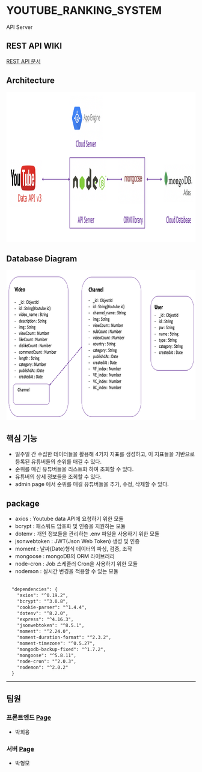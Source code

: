 # YOUTUBE_RANKING_SYSTEM
API Server

## REST API WIKI
[REST API 문서](https://github.com/Dyeon-Development/YOUTUBE_RANKING_API/wiki)

## Architecture

<img src="https://github.com/Dyeon-Development/YOUTUBE_RANKING_API/blob/master/images/dyeon_architecture.png" width="600px" height="400px"></img><br/>

## Database Diagram

<img src="https://github.com/Dyeon-Development/YOUTUBE_RANKING_API/blob/master/images/database_diagram.png" width="600px" height="400px"></img><br/>

## 핵심 기능

 - 일주일 간 수집한 데이터들을 활용해 4가지 지표를 생성하고, 이 지표들을 기반으로 등록된 유튜버들의 순위를 매길 수 있다.
 - 순위를 매긴 유튜버들을 리스트화 하여 조회할 수 있다.
 - 유튜버의 상세 정보들을 조회할 수 있다.
 - admin page 에서 순위를 매길 유튜버들을 추가, 수정, 삭제할 수 있다.
 
 
## package

 - axios : Youtube data API에 요청하기 위한 모듈
 - bcrypt : 패스워드 암호화 및 인증을 지원하는 모듈
 - dotenv : 개인 정보들을 관리하는 .env 파일을 사용하기 위한 모듈
 - jsonwebtoken : JWT(Json Web Token) 생성 및 인증
 - moment : 날짜(Date)형식 데이터의 파싱, 검증, 조작
 - mongoose : mongoDB의 ORM 라이브러리 
 - node-cron : Job 스케줄러 Cron을 사용하기 위한 모듈
 - nodemon : 실시간 변경을 적용할 수 있는 모듈
 
<pre><code>
  "dependencies": {
    "axios": "^0.19.2",
    "bcrypt": "^3.0.8",
    "cookie-parser": "^1.4.4",
    "dotenv": "^8.2.0",
    "express": "^4.16.3",
    "jsonwebtoken": "^8.5.1",
    "moment": "^2.24.0",
    "moment-duration-format": "^2.3.2",
    "moment-timezone": "^0.5.27",
    "mongodb-backup-fixed": "^1.7.2",
    "mongoose": "^5.8.11",
    "node-cron": "^2.0.3",
    "nodemon": "^2.0.2"
  }
</code></pre>

---------------------------------------

## 팀원

### 프론트엔드 [Page](https://github.com/Dyeon-Development/YOUTUBE_RANKING_API)

* 박희융

### 서버 [Page](https://github.com/Dyeon-Development/YOUTUBE_RANKING_API)

* 박형모
